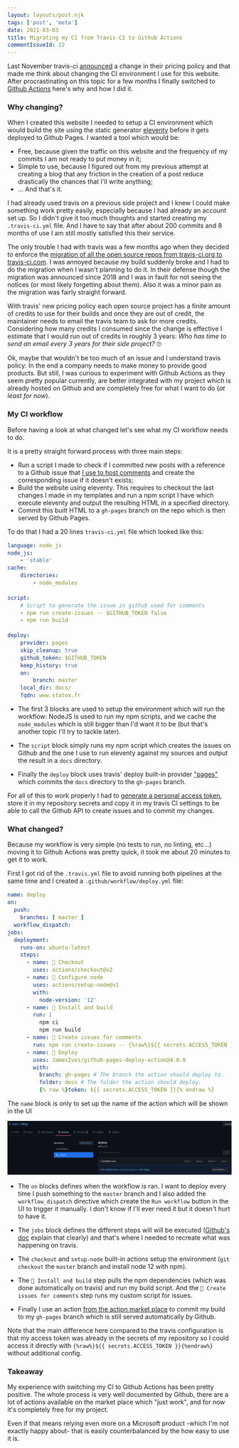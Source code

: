 ```yaml
---
layout: layouts/post.njk
tags: ['post', 'meta']
date: 2021-03-03
title: Migrating my CI from Travis-CI to Github Actions
commentIssueId: 22
---
```


Last November travis-ci [announced](https://blog.travis-ci.com/2020-11-02-travis-ci-new-billing) a change in their pricing policy and that made me think about changing the CI environment I use for this website. After procrastinating on this topic for a few months I finally switched to [Github Actions](https://github.com/features/actions) here's why and how I did it.

### Why changing?

When I created this website I needed to setup a CI environment which would build the site using the static generator [eleventy](https://www.11ty.dev/) before it gets deployed to Github Pages. I wanted a tool which would be:

- Free, because given the traffic on this website and the frequency of my commits I am not ready to put money in it;
- Simple to use, because I figured out from my previous attempt at creating a blog that any friction in the creation of a post reduce drastically the chances that I'll write anything;
- ... And that's it.

I had already used travis on a previous side project and I knew I could make something work pretty easily, especially because I had already an account set up. So I didn't give it too much thoughts and started creating my `.travis-ci.yml` file. And I have to say that after about 200 commits and 8 months of use I am still mostly satisfied this their service.

The only trouble I had with travis was a few months ago when they decided to enforce the [migration of all the open source repos from travis-ci.org to travis-ci.com](https://docs.travis-ci.com/user/migrate/open-source-repository-migration). I was annoyed because my build suddenly broke and I had to do the migration when I wasn't planning to do it. In their defense though the migration was announced since 2018 and I was in fault for not seeing the notices (or most likely forgetting about them). Also it was a minor pain as the migration was fairly straight forward.

With travis' new pricing policy each open source project has a finite amount of credits to use for their builds and once they are out of credit, the maintainer needs to email the travis team to ask for more credits. Considering how many credits I consumed since the change is effective I estimate that I would run out of credits in roughly 3 years: _Who has time to send an email every 3 years for their side project?_ 🙄

Ok, maybe that wouldn't be too much of an issue and I understand travis policy: In the end a company needs to make money to provide good products. But still, I was curious to experiment with Github Actions as they seem pretty popular currently, are better integrated with my project which is already hosted on Github and are completely free for what I want to do (_at least for now_).

### My CI workflow

Before having a look at what changed let's see what my CI workflow needs to do.

It is a pretty straight forward process with three main steps:

- Run a script I made to check if I committed new posts with a reference to a Github issue that [I use to host comments]({{'../comments/'}}) and create the corresponding issue if it doesn't exists;
- Build the website using eleventy. This requires to checkout the last changes I made in my templates and run a npm script I have which execute eleventy and output the resulting HTML in a specified directory.
- Commit this built HTML to a `gh-pages` branch on the repo which is then served by Github Pages.

To do that I had a 20 lines `travis-ci.yml` file which looked like this:

```yaml
language: node_js
node_js:
    - 'stable'
cache:
    directories:
        - node_modules

script:
    # Script to generate the issue in github used for comments
    - npm run create-issues -- $GITHUB_TOKEN false
    - npm run build

deploy:
    provider: pages
    skip_cleanup: true
    github_token: $GITHUB_TOKEN
    keep_history: true
    on:
        branch: master
    local_dir: docs/
    fqdn: www.statox.fr
```

- The first 3 blocks are used to setup the environment which will run the workflow: NodeJS is used to run my npm scripts, and we cache the `node_modules` which is still bigger than I'd want it to be (but that's another topic I'll try to tackle later).

- The `script` block simply runs my npm script which creates the issues on Github and the one I use to run eleventy against my sources and output the result in a `docs` directory.

- Finally the `deploy` block uses travis' deploy built-in provider ["pages"](https://docs.travis-ci.com/user/deployment/pages/) which commits the `docs` directory to the `gh-pages` branch.

For all of this to work properly I had to [generate a personal access token](https://docs.github.com/en/enterprise-server@2.22/github/authenticating-to-github/creating-a-personal-access-token), store it in my repository secrets and copy it in my travis CI settings to be able to call the Github API to create issues and to commit my changes.

### What changed?

Because my workflow is very simple (no tests to run, no linting, etc...) moving it to Github Actions was pretty quick, it took me about 20 minutes to get it to work.

First I got rid of the `.travis.yml` file to avoid running both pipelines at the same time and I created a `.github/workflow/deploy.yml` file:

```yaml
name: deploy
on:
  push:
    branches: [ master ]
  workflow_dispatch:
jobs:
  deployment:
    runs-on: ubuntu-latest
    steps:
      - name: 🔀 Checkout
        uses: actions/checkout@v2
      - name: 🚩 Configure node
        uses: actions/setup-node@v1
        with:
          node-version: '12'
      - name: 🔧 Install and build
        run: |
          npm ci
          npm run build
      - name: 💬 Create issues for comments
        run: npm run create-issues -- {%raw%}${{ secrets.ACCESS_TOKEN }}{%endraw%} false
      - name: 🚀 Deploy
        uses: JamesIves/github-pages-deploy-action@4.0.0
        with:
          branch: gh-pages # The branch the action should deploy to.
          folder: docs # The folder the action should deploy.
          {% raw %}token: ${{ secrets.ACCESS_TOKEN }}{% endraw %}
```

The `name` block is only to set up the name of the action which will be shown in the UI

![deploy workflow](../../../../images/github_workflow.png)

- The `on` blocks defines when the workflow is ran. I want to deploy every time I push something to the `master` branch and I also added the `workflow_dispatch` directive which create the `Run workflow` button in the UI to trigger it manually. I don't know if I'll ever need it but it doesn't hurt to have it.

- The `jobs` block defines the different steps will will be executed ([Github's doc](https://docs.github.com/en/actions/learn-github-actions/introduction-to-github-actions#the-components-of-github-actions) explain that clearly) and that's where I needed to recreate what was happening on travis.

- The `checkout` and `setup-node` built-in actions setup the environment (`git checkout` the `master` branch and install node 12 with npm).

- The `🔧 Install and build` step pulls the npm dependencies (which was done automatically on travis) and run my build script. And the `💬 Create issues for comments` step runs my custom script for issues.

- Finally I use an action [from the action market place](https://github.com/marketplace/actions/deploy-to-github-pages) to commit my build to my `gh-pages` branch which is still served automatically by Github.

Note that the main difference here compared to the travis configuration is that my access token was already in the secrets of my repository so I could access it directly with `{%raw%}${{ secrets.ACCESS_TOKEN }}{%endraw%}` without additional config.

### Takeaway

My experience with switching my CI to Github Actions has been pretty positive. The whole process is very well documented by Github, there are a lot of actions available on the market place which "just work", and for now it's completely free for my project.

Even if that means relying even more on a Microsoft product -which I'm not exactly happy about- that is easily counterbalanced by the how easy to use it is.
